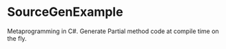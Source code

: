 # SourceGenExample

Metaprogramming in C#.
Generate Partial method code at compile time on the fly.
 
